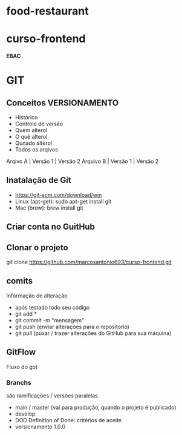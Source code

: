 # food-restaurant
# curso-frontend
#### EBAC

# GIT
## Conceitos VERSIONAMENTO

- Histórico
- Controle de versão
- Quem alterol
- O quê alterol
- Qunado alterol
- Todos os arqivos


Arqivo A  | Versão 1 | Versão 2
Arquivo B | Versão 1 | Versão 2

## Inatalação de Git
- https://git-scm.com/download/win
- Linux (apt-get): sudo apt-get install git
- Mac (brew): brew install git

## Criar conta no GuitHub

## Clonar o projeto
git clone https://github.com/marcosantonio693/curso-frontend.git

## comits
Informação de alteração 
- após testado todo seu código
- git add *
- git commit -m "mensagem"
- git push (enviar alterações para o repositorio)
- git pull (puxar /  trazer alterações do GitHub para sua máquina)


## GitFlow
Fluxo do got 
### Branchs
são ramificações / versões paralelas

- main / master (vai para produção, quando o projeto é publicado)
- develop
- DOD Definition of Done: critérios de aceite 
- versionamento 1.0.0

